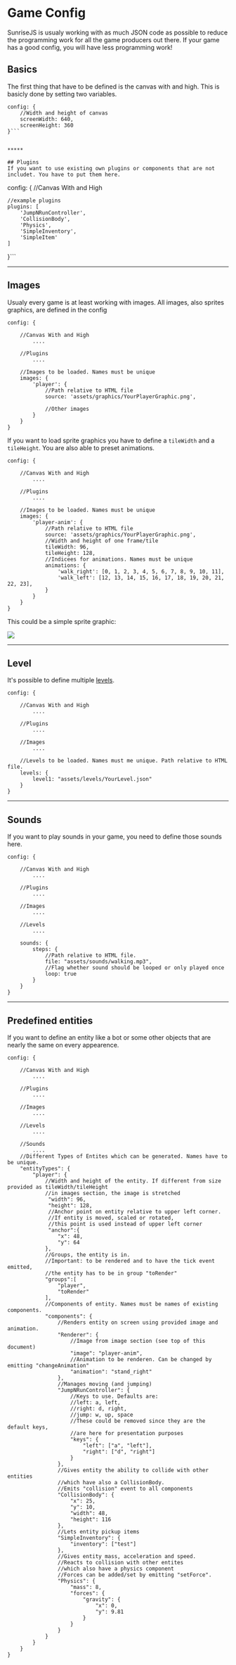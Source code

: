 Game Config
=======

SunriseJS is usualy working with as much JSON code as possible to reduce the programming work for all the game producers out there.
If your game has a good config, you will have less programming work!

## Basics

The first thing that have to be defined is the canvas with and high. This is basicly done by setting two variables.

```
config: {
	//Width and height of canvas
	screenWidth: 640,
	screenHeight: 360
}```


*****

## Plugins
If you want to use existing own plugins or components that are not includet. You have to put them here.

```
config: {
	//Canvas With and High

	//example plugins
	plugins: [
		'JumpNRunController',
		'CollisionBody',
		'Physics',
		'SimpleInventory',
		'SimpleItem'
	]


}```

*****

## Images
Usualy every game is at least working with images. All images, also sprites graphics, are defined in the config

```
config: {

	//Canvas With and High
		....

	//Plugins
		....

	//Images to be loaded. Names must be unique
	images: {
		'player': {
			//Path relative to HTML file
			source: 'assets/graphics/YourPlayerGraphic.png',

			//Other images
		}
	}
}
```

If you want to load sprite graphics you have to define a ```tileWidth``` and a ```tileHeight```.
You are also able to preset animations.

```
config: {

	//Canvas With and High
		....

	//Plugins
		....

	//Images to be loaded. Names must be unique
	images: {
		'player-anim': {
			//Path relative to HTML file
			source: 'assets/graphics/YourPlayerGraphic.png',
			//Width and height of one frame/tile
			tileWidth: 96,
			tileHeight: 128,
			//Indicees for animations. Names must be unique
			animations: {
				'walk_right': [0, 1, 2, 3, 4, 5, 6, 7, 8, 9, 10, 11],
				'walk_left': [12, 13, 14, 15, 16, 17, 18, 19, 20, 21, 22, 23],
			}
		}
	}
}
```

This could be a simple sprite graphic:

![](img/sheet_soldier.png)

*****

## Level
It's possible to define multiple [levels](levelconfig.md). 

```
config: {

	//Canvas With and High
		....

	//Plugins
		....

	//Images
		....

	//Levels to be loaded. Names must me unique. Path relative to HTML file.
	levels: {
		level1: "assets/levels/YourLevel.json"
	}
}
```
*****

## Sounds
If you want to play sounds in your game, you need to define those sounds here. 

```
config: {

	//Canvas With and High
		....

	//Plugins
		....

	//Images
		....

	//Levels
		....

	sounds: {
		steps: {
			//Path relative to HTML file.
			file: "assets/sounds/walking.mp3",
			//Flag whether sound should be looped or only played once
			loop: true
		}
	}
}
```
*****

## Predefined entities 
If you want to define an entity like a bot or some other objects that are nearly the same on every appearence.

```
config: {

	//Canvas With and High
		....

	//Plugins
		....

	//Images
		....

	//Levels
		....

	//Sounds
		....
	//Different Types of Entites which can be generated. Names have to be unique.
	"entityTypes": {
		"player": {
			//Width and height of the entity. If different from size provided as tileWidth/tileHeight
			//in images section, the image is stretched
			 "width": 96,
			 "height": 128,
			 //Anchor point on entity relative to upper left corner. 
			 //If entity is moved, scaled or rotated, 
			 //this point is used instead of upper left corner
	         "anchor":{
	            "x": 48,
	            "y": 64
	        },
	        //Groups, the entity is in. 
	        //Important: to be rendered and to have the tick event emitted, 
	        //the entity has to be in group "toRender"
	        "groups":[
	            "player",
	            "toRender"
	        ],
	        //Components of entity. Names must be names of existing components.
	        "components": {
	        	//Renders entity on screen using provided image and animation.
	            "Renderer": {
	            	//Image from image section (see top of this document)
	                "image": "player-anim",
	                //Animation to be renderen. Can be changed by emitting "changeAnimation"
	                "animation": "stand_right"
	            },
	            //Manages moving (and jumping)
	            "JumpNRunController": {
	            	//Keys to use. Defaults are:
	            	//left: a, left,
	            	//right: d, right,
	            	//jump: w, up, space
	            	//These could be removed since they are the default keys, 
	            	//are here for presentation purposes 
	                "keys": {
	                    "left": ["a", "left"],
	                    "right": ["d", "right"]
	                }
	            },
	            //Gives entity the ability to collide with other entities 
	            //which have also a CollisionBody.
	            //Emits "collision" event to all components
	            "CollisionBody": {
	                "x": 25,
	                "y": 10,
	                "width": 48,
	                "height": 116
	            },
	            //Lets entity pickup items
	            "SimpleInventory": {
	                "inventory": ["test"]
	            },
	            //Gives entity mass, acceleration and speed. 
	            //Reacts to collision with other entites 
	            //which also have a physics component
	            //Forces can be added/set by emitting "setForce".
	            "Physics": {
	                "mass": 8,
	                "forces": {
	                    "gravity": {
	                        "x": 0,
	                        "y": 9.81
	                    }
	                }
	            }
	        }
		}
	}
}
```

